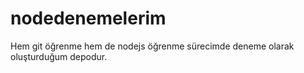 # nodedenemelerim

Hem git öğrenme hem de nodejs öğrenme sürecimde deneme olarak oluşturduğum depodur.
